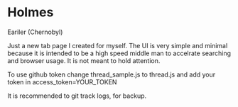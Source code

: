 # Holmes

Eariler (Chernobyl)

Just a new tab page I created for myself.
The UI is very simple and minimal because it is intended to be a high speed middle man to accelrate searching and browser usage. It is not meant to hold attention.


To use github token change thread_sample.js to thread.js
and add your token in access_token=YOUR_TOKEN

It is recommended to git track logs, for backup.
